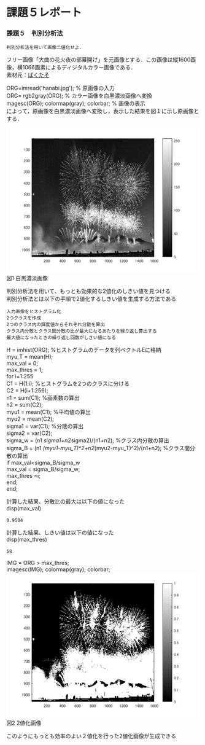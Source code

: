 

# 課題５レポート
### 課題５　判別分析法
    判別分析法を用いて画像二値化せよ．

フリー画像「大曲の花火夜の部幕開け」を元画像とする．この画像は縦1600画像，横1066画素によるディジタルカラー画像である．  
素材元：[ぱくたそ](https://www.pakutaso.com/20180643172post-16577.html,"画像元リンク")

ORG=imread('hanabi.jpg'); % 原画像の入力  
ORG= rgb2gray(ORG); % カラー画像を白黒濃淡画像へ変換  
magesc(ORG); colormap(gray); colorbar; % 画像の表示  
によって，原画像を白黒濃淡画像へ変換し，表示した結果を図１に示し原画像とする．  

![原画像](https://github.com/monevmils/lecture_image_processing/blob/master/image/5-1.jpg?raw=true)  
図1 白黒濃淡画像

判別分析法を用いて、もっとも効果的な2値化のしきい値を見つける  
判別分析法とは以下の手順で2値化するしきい値を生成する方法である  

    入力画像をヒストグラム化  
    2つクラスを作成  
    2つのクラス内の輝度値からそれぞれ分散を算出  
    クラス内分散とクラス間分散の比が最大になるあたりを繰り返し算出する
    最大値になったときの繰り返し回数がしきい値になる

H = imhist(ORG); %ヒストグラムのデータを列ベクトルEに格納  
myu_T = mean(H);  
max_val = 0;  
max_thres = 1;  
for i=1:255  
C1 = H(1:i); %ヒストグラムを2つのクラスに分ける  
C2 = H(i+1:256);  
n1 = sum(C1); %画素数の算出  
n2 = sum(C2);  
myu1 = mean(C1); %平均値の算出  
myu2 = mean(C2);  
sigma1 = var(C1); %分散の算出  
sigma2 = var(C2);  
sigma_w = (n1 *sigma1+n2*sigma2)/(n1+n2); %クラス内分散の算出  
sigma_B = (n1 *(myu1-myu_T)^2+n2*(myu2-myu_T)^2)/(n1+n2); %クラス間分散の算出  
if max_val<sigma_B/sigma_w  
max_val = sigma_B/sigma_w;  
max_thres =i;  
end;  
end;  

計算した結果、分散比の最大は以下の値になった  
disp(max_val)  

    0.9504

計算した結果、しきい値は以下の値になった  
disp(max_thres)  
    
    58

IMG = ORG > max_thres;  
imagesc(IMG); colormap(gray); colorbar;  
![原画像](https://github.com/monevmils/lecture_image_processing/blob/master/image/5-2.jpg?raw=true)  
図2 2値化画像

このようにもっとも効率のよい２値化を行った2値化画像が生成できる
